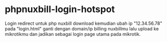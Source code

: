 # phpnuxbill-login-hotspot
Login redirect untuk php nuxbill
download kemudian ubah ip "12.34.56.78" pada "login.html" ganti dengan domain/ip billing nuxbillmu lalu upload ke mikrotikmu dan jadikan sebagai login page utama pada mikrotik.
